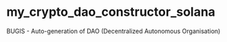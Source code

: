 # my_crypto_dao_constructor_solana
BUGIS - Auto-generation of DAO (Decentralized Autonomous Organisation)

